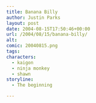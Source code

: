 ```yaml
---
title: Banana Billy
author: Justin Parks
layout: post
date: 2004-08-15T17:50:46+00:00
url: /2004/08/15/banana-billy/
alt: 
comic: 20040815.png
tags:
characters:
  - kaigon
  - ninja monkey
  - shawn
storyline: 
  - The beginning

---
```

